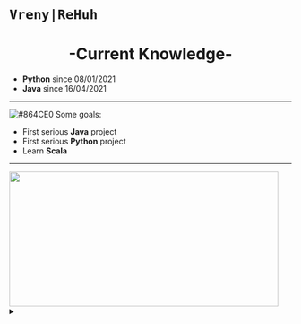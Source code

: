 # `Vreny|ReHuh`

<h1 align="center">-Current Knowledge-</h1>

- **Python** since 08/01/2021
- **Java** since  16/04/2021

***

![#864CE0](https://via.placeholder.com/15/701DA0/000000?text=+) Some goals:
  + First serious **Java** project
  + First serious **Python** project
  + Learn **Scala**

***

<img src="https://user-images.githubusercontent.com/83926667/118306464-2887b600-b4f2-11eb-8083-23f930bda863.png" width="480" height="240">

<details><summary> </summary>
<p>

## [Huh?](https://www.youtube.com/watch?v=l1-xkU9CRRU&t=1s)

</p>
</details>
